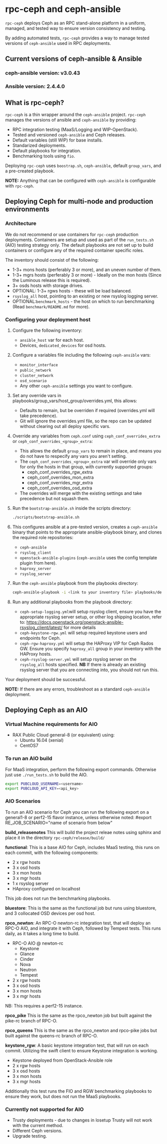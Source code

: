 # rpc-ceph and ceph-ansible

``rpc-ceph`` deploys Ceph as an RPC stand-alone platform in a uniform,
managed, and tested way to ensure version consistency and testing.

By adding automated tests, ``rpc-ceph`` provides a way to manage tested
versions of ``ceph-ansible`` used in RPC deployments.

## Current versions of ceph-ansible & Ansible

### **ceph-ansible version:** v3.0.43

### **Ansible version:** 2.4.4.0

## What is rpc-ceph?

``rpc-ceph`` is a thin wrapper around the ``ceph-ansible`` project.
``rpc-ceph`` manages the versions of ansible and ``ceph-ansible``
by providing:

 * RPC integration testing (MaaS/Logging and WIP-OpenStack).
 * Tested and versioned ``ceph-ansible`` and Ceph releases.
 * Default variables (still WIP) for base installs.
 * Standarized deployments.
 * Default playbooks for integration.
 * Benchmarking tools using ``fio``.

Deploying ``rpc-ceph`` uses ``boostrap.sh``, ``ceph-ansible``, default
``group_vars``, and a pre-created playbook.

**NOTE:** Anything that can be configured with ``ceph-ansible`` is configurable with
``rpc-ceph``.

## Deploying Ceph for multi-node and production environments

### Architecture

We do not recommend or use containers for ``rpc-ceph`` production deployments.
Containers are setup and used as part of the ``run_tests.sh`` (AIO) testing
strategy only. The default playbooks are not set up to build containers or
configure any of the required container specific roles.

The inventory should consist of the following:

 * 1-3+ mons hosts (perferably 3 or more), and an uneven number of them.
 * 1-3+ mgrs hosts (perferably 3 or more) - Ideally on the mon hosts
   (Since the Luminous release this is required).
 * 3+ osds hosts with storage drives.
 * OPTIONAL: 1-3+ rgws hosts - these will be load balanced.
 * ``rsyslog_all`` host, pointing to an existing or new rsyslog logging server.
 * OPTIONAL:``benchmark_hosts`` - the host on which to run benchmarking
   (Read ``benchmark/README.md`` for more).

### Configuring your deployment host

1. Configure the following inventory:

   * ``ansible_host`` var for each host.
   * Devices, ``dedicated_devices`` for osd hosts.

2. Configure a variables file including the following ``ceph-ansible`` vars:

   * ``monitor_interface``
   * ``public_network``
   * ``cluster_network``
   * ``osd_scenario``
   * Any other ``ceph-ansible`` settings you want to configure.

3. Set any override vars in playbooks/group_vars/host_group/overrides.yml, this allows:

   * Defaults to remain, but be overriden if required (overrides.yml will take precedence).
   * Git will ignore the overrides.yml file, so the repo can be updated without clearing out all deploy specific vars.

4. Override any variables from ``ceph.conf`` using ``ceph_conf_overrides_extra`` or ``ceph_conf_overrides_<group>_extra``:

   * This allows the default ``group_vars`` to remain in place, and means you do not have to respecify any vars you aren't setting.
   * The ``ceph_conf_overrides_<group>_extra`` var will override only vars for only the hosts in that group, with currently supported groups:
     * ceph_conf_overrides_rgw_extra
     * ceph_conf_overrides_mon_extra
     * ceph_conf_overrides_mgr_extra
     * ceph_conf_overrides_osd_extra
   * The overrides will merge with the existing settings and take precedence but not squash them.

5. Run the ``bootstrap-ansible.sh`` inside the scripts directory:

   ```bash
   ./scripts/bootstrap-ansible.sh
   ```

6. This configures ansible at a pre-tested version, creates a ``ceph-ansible``
   binary that points to the appropriate ansible-playbook binary, and clones the
   required role repositories:

   * ``ceph-ansible``
   * ``rsyslog_client``
   * ``openstack-ansible-plugins`` (``ceph-ansible`` uses the config template plugin from here).
   * ``haproxy_server``
   * ``rsyslog_server``

7. Run the ``ceph-ansible`` playbook from the playbooks directory:

   ```bash
   ceph-ansible-playbook -i <link to your inventory file> playbooks/deploy-ceph.yml -e @<link to your vars file>
   ```

7. Run any additional playbooks from the playbook directory:

   * ``ceph-setup-logging.yml``will setup rsyslog client, ensure you have the appropriate rsyslog server setup, or other log shipping location, refer to: https://docs.openstack.org/openstack-ansible-rsyslog_client/latest/ for more details
   * ``ceph-keystone-rgw.yml`` will setup required keystone users and endpoints for Ceph.
   * ``ceph-rgw-haproxy.yml`` will setup the HAProxy VIP for Ceph Rados GW. Ensure you specify ``haproxy_all`` group in your inventory with the HAProxy hosts.
   * ``ceph-rsyslog-server.yml`` will setup rsyslog server on the ``rsyslog_all`` hosts specified. **NB** If there is already an existing rsyslog server that you are connecting into, you should not run this.

Your deployment should be successful.

**NOTE:** If there are any errors, troubleshoot as a standard ``ceph-ansible`` deployment.

## Deploying Ceph as an AIO

### Virtual Machine requirements for AIO

 * RAX Public Cloud general-8 (or equivalent) using:
   * Ubuntu 16.04 (xenial)
   * CentOS7

### To run an AIO build

For MaaS integration, perform the following export commands.
Otherwise just use ``./run_tests.sh`` to build the AIO.

```bash
export PUBCLOUD_USERNAME=<username>
export PUBCLOUD_API_KEY=<api_key>
```

### AIO Scenarios

To run an AIO scenario for Ceph you can run the following export on a general1-8
or perf2-15 flavor instance, unless otherwise noted:
#export RE_JOB_SCENARIO="name of scenario from below"

**build_releasenotes**
This will build the project releae notes  using sphinx and place it in
the directory `rpc-ceph/release/build/`  

**functional**:
This is a base AIO for Ceph, includes MaaS testing, this runs on each
commit, with the following components:

* 2 x rgw hosts
* 3 x osd hosts
* 3 x mon hosts
* 3 x mgr hosts
* 1 x rsyslog server
* HAproxy configured on localhost

This job does not run the benchmarking playbooks.

**bluestore**:
This is the same as the functional job but runs using bluestore, and
3 collocated OSD devices per osd host.

**rpco_newton**:
An RPC-O newton-rc integration test, that will deploy an RPC-O AIO, and
integrate it with Ceph, followed by Tempest tests. This runs daily, as it takes
a long time to build.

* RPC-O AIO @ newton-rc
  * Keystone
  * Glance
  * Cinder
  * Nova
  * Neutron
  * Tempest
* 2 x rgw hosts
* 3 x osd hosts
* 3 x mon hosts
* 3 x mgr hosts

NB: This requires a perf2-15 instance.

**rpco_pike**
This is the same as the rpco_newton job but built against the pike-rc branch
of RPC-O.

**rpco_queens**
This is the same as the rpco_newton and rpco-pike jobs but built against the 
queens-rc branch of RPC-O.

**keystone_rgw**:
A basic keystone integration test, that will run on each commit.
Utilizing the swift client to ensure Keystone integration is working.

* Keystone deployed from OpenStack-Ansible role
* 2 x rgw hosts
* 3 x osd hosts
* 3 x mon hosts
* 3 x mgr hosts

Additionally this test runs the FIO and RGW benchmarking playbooks to ensure
they work, but does not run the MaaS playbooks.

### Currently not supported for AIO

* Trusty deployments - due to changes in losetup Trusty will not work with
  the current method.
* Different Ceph versions.
* Upgrade testing.
